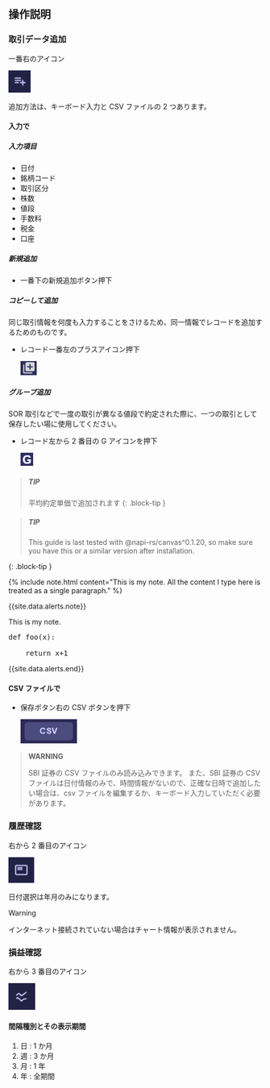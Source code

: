 ## 操作説明

### 取引データ追加

一番右のアイコン

![inputicon](./docs/inputicon.png)

追加方法は、キーボード入力と CSV ファイルの 2 つあります。

#### 入力で

##### 入力項目

- 日付
- 銘柄コード
- 取引区分
- 株数
- 値段
- 手数料
- 税金
- 口座

##### 新規追加

- 一番下の新規追加ボタン押下

##### コピーして追加

同じ取引情報を何度も入力することをさけるため、同一情報でレコードを追加するためのものです。

- レコード一番左のプラスアイコン押下

  ![コピー追加](./docs/copyplusicon.png)

##### グループ追加

SOR 取引などで一度の取引が異なる値段で約定された際に、一つの取引として保存したい場に使用してください。

- レコード左から 2 番目の G アイコンを押下

  ![グループに追加](./docs/groupplusicon.png)

> ##### TIP
>
> 平均約定単価で追加されます
> {: .block-tip }

> ##### TIP
>
> This guide is last tested with @napi-rs/canvas^0.1.20, so make sure you have
> this or a similar version after installation.

{: .block-tip }

{% include note.html content="This is my note. All the content I type here is treated as a single paragraph." %}

{{site.data.alerts.note}}

<p>This is my note.</p>
<pre>
def foo(x):<br>
&nbsp;&nbsp;&nbsp;&nbsp;return x+1
</pre>

{{site.data.alerts.end}}

#### CSV ファイルで

- 保存ボタン右の CSV ボタンを押下

  ![csv追加](./docs/csvbutton.png)

> **WARNING**
>
> SBI 証券の CSV ファイルのみ読み込みできます。
> また、SBI 証券の CSV ファイルは日付情報のみで、時間情報がないので、正確な日時で追加したい場合は、csv ファイルを編集するか、キーボード入力していただく必要があります。

### 履歴確認

右から 2 番目のアイコン

![historyicon](./docs/historyicon.png)

日付選択は年月のみになります。

> [!WARNING]
>
> インターネット接続されていない場合はチャート情報が表示されません。

### 損益確認

右から 3 番目のアイコン

![profitandlossicon](./docs/pnlicon.png)

#### 間隔種別とその表示期間

1. 日 : 1 か月
2. 週 : 3 か月
3. 月 : 1 年
4. 年 : 全期間
